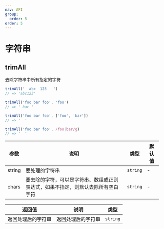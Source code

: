 ```yaml
---
nav: API
group:
  order: 5
order: 5
---
```


# 字符串

## trimAll

去除字符串中所有指定的字符

```javascript
trimAll('  abc  123   ')
// => 'abc123'

trimAll('foo bar foo', 'foo')
// => ' bar '

trimAll('foo bar foo', ['foo', 'bar'])
// => '  '

trimAll('foo bar foo', /foo|bar/g)
// => '  '
```

| 参数  | 说明       | 类型  | 默认值 |
| ----- | ---------- | ----- | ------ |
| string | 要处理的字符串 | `string` | -      |
| chars | 要去除的字符，可以是字符串、数组或正则表达式，如果不指定，则默认去除所有空白字符 | `string` | -      |

| 返回值          | 说明                                           | 类型      |
| --------------- | ---------------------------------------------- | --------- |
| 返回处理后的字符串 | 返回处理后的字符串 | `string` |